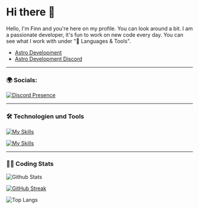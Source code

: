 # Hi there 👋

Hello, I'm Finn and you're here on my profile. You can look around a bit. I am a passionate developer, it's fun to work on new code every day. You can see what I work with under "🔧 Languages ​​& Tools".
  - [Astro Development](https://linktree-be4.pages.dev/)
  - [Astro Development Discord](https://discord.gg/qhesA8nNvt)

---

### 🌍 Socials:
[![Discord Presence](https://lanyard.cnrad.dev/api/1254079221811118120)](https://discord.com/users/1254079221811118120)

---

### 🛠️ Technologien und Tools
[![My Skills](https://skillicons.dev/icons?i=js,html,css,py,lua,docker)](https://skillicons.dev)

[![My Skills](https://skillicons.dev/icons?i=discord,bots,github,windows,pycharm,phpstorm,vscode)](https://skillicons.dev)

---

### 👨‍💻 Coding Stats
![Github Stats](https://github-readme-stats.vercel.app/api?username=Pylora&show_icons=true&theme=blueberry)

[![GitHub Streak](https://streak-stats.demolab.com/?user=DenverCoder1&blueberry)](https://git.io/streak-stats)

![Top Langs](https://github-readme-stats.vercel.app/api/top-langs/?username=Pylora&layout=compact&theme=blueberry)
